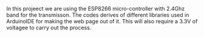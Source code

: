 In this projeect we are using the ESP8266 micro-controller with 2.4Ghz band for the transmisson. 
The codes derives of different libraries used in ArduinoIDE for making the web page out of it.
This will also require a 3.3V of voltagee to carry out the process.
